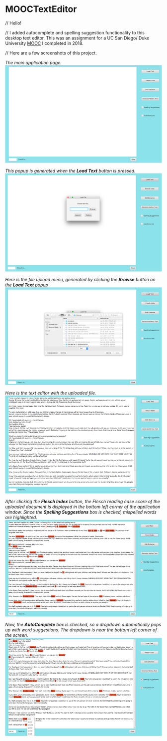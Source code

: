 # MOOCTextEditor
// Hello!
 
 // I added autocomplete and spelling suggestion functionality to this desktop text editor. This was an assignment for a UC San Diego/ Duke University [MOOC](https://www.coursera.org/learn/data-structures-optimizing-performance#syllabus) I completed in 2018. 
 
 // Here are a few screenshots of this project.
 
 *The main application page.*
 ![GitHub Logo](/images/homepage.png)
 
 *This popup is generated when the **Load Text** button is pressed.*
 ![GitHub Logo](/images/popup-window.png)
 
 *Here is the file upload menu, generated by clicking the **Browse** button on the **Load Text** popup*
 ![GitHub Logo](/images/file-selector.png)
 
 *Here is the text editor with the uploaded file.*
 ![GitHub Logo](/images/loaded-file.png)
 
 *After clicking the **Flesch Index** button, the Flesch reading ease score of the uploaded document is displayed in the bottom left corner of the application window. Since the **Spelling Suggestions** box is checked, mispelled words are highlighted.*
 ![GitHub Logo](/images/flesch.png)
 
 *Now, the **AutoComplete** box is checked, so a dropdown automatically pops up with word suggestions. The dropdown is near the bottom left corner of the screen.*
 ![GitHub Logo](/images/autocomplete.png)
 
